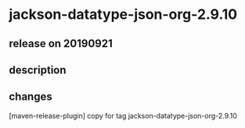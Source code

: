 # jackson-datatype-json-org-2.9.10

## release on 20190921
## description
## changes
[maven-release-plugin] copy for tag jackson-datatype-json-org-2.9.10

